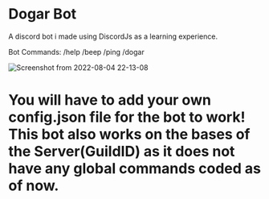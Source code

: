 # Dogar Bot
A discord bot i made using DiscordJs as a learning experience.

Bot Commands: /help /beep /ping /dogar

![Screenshot from 2022-08-04 22-13-08](https://user-images.githubusercontent.com/76205185/182911289-3c1c6e2b-9faa-47f7-89ad-ffba28be4d58.png)


# You will have to add your own config.json file for the bot to work! This bot also works on the bases of the Server(GuildID) as it does not have any global commands coded as of now.
